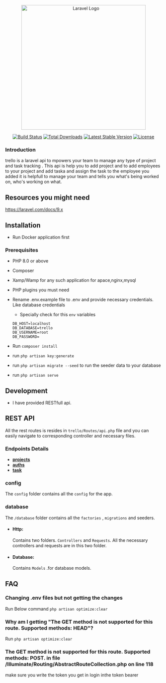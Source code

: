 <p align="center"><a href="https://laravel.com" target="_blank"><img src="https://raw.githubusercontent.com/laravel/art/master/logo-lockup/5%20SVG/2%20CMYK/1%20Full%20Color/laravel-logolockup-cmyk-red.svg" width="400" alt="Laravel Logo"></a></p>

<p align="center">
<a href="https://travis-ci.org/laravel/framework"><img src="https://travis-ci.org/laravel/framework.svg" alt="Build Status"></a>
<a href="https://packagist.org/packages/laravel/framework"><img src="https://img.shields.io/packagist/dt/laravel/framework" alt="Total Downloads"></a>
<a href="https://packagist.org/packages/laravel/framework"><img src="https://img.shields.io/packagist/v/laravel/framework" alt="Latest Stable Version"></a>
<a href="https://packagist.org/packages/laravel/framework"><img src="https://img.shields.io/packagist/l/laravel/framework" alt="License"></a>
</p>


### Introduction

trello is a laravel api to mpowers your team to manage any type of project and task tracking . This api is help you to add project and to add employees to your project and add taska and assign the task to the employee you added it is helpfull to manage your team and tells you what's being worked on, who's working on what.

## Resources you might need

https://laravel.com/docs/9.x

## Installation

-   Run Docker application first

### Prerequisites

-   PHP 8.0 or above
-   Composer
-   Xamp/Wamp for any such application for apace,nginx,mysql
-   PHP plugins you must need

-   Rename .env.example file to .env and provide necessary credentials. Like database credentials
    -   Specially check for this `env` variables
    ```
    DB_HOST=localhost
    DB_DATABASE=trello
    DB_USERNAME=root
    DB_PASSWORD=
    ```
-   Run `composer install`
-   run `php artisan key:generate`
-   run `php artisan migrate --seed` to run the seeder data to your database
-   run `php artisan serve`

## Development

-   I have provided RESTfull api.

## REST API

All the rest routes is resides in `trello/Routes/api.php` file and you can easily navigate to corresponding controller and necessary files.

### Endpoints Details

-   **[projects](https://documenter.getpostman.com/view/20146944/VUxLwU3x#049d77a9-7340-423c-a530-56c1952e467b)**
-   **[auths](https://documenter.getpostman.com/view/20146944/VUxLwU3x#30e13b3f-1503-4ed4-8a90-02635e531a65)**
-   **[task](https://documenter.getpostman.com/view/20146944/VUxLwU3x#1b056d7a-09a6-4f9d-b6a3-7a6da8fa271c)**

### config

The `config` folder contains all the `config` for the app.

### database

The `/database` folder contains all the `factories` , `migrations` and seeders.

-   #### Http:

    Contains two folders. `Controllers` and `Requests`. All the necessary controllers and requests are in this two folder.

-   #### Database:
    Contains `Models` .for database models.

## FAQ

### Changing .env files but not getting the changes

Run Below command `php artisan optimize:clear`

### Why am I getting "The GET method is not supported for this route. Supported methods: HEAD"?

Run `php artisan optimize:clear`

### The GET method is not supported for this route. Supported methods: POST. in file /Illuminate/Routing/AbstractRouteCollection.php on line 118

make sure you write the token you get in login inthe token bearer
